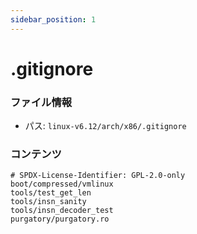 ```yaml
---
sidebar_position: 1
---
```

# .gitignore

### ファイル情報

- パス: `linux-v6.12/arch/x86/.gitignore`

### コンテンツ

```gitignore
# SPDX-License-Identifier: GPL-2.0-only
boot/compressed/vmlinux
tools/test_get_len
tools/insn_sanity
tools/insn_decoder_test
purgatory/purgatory.ro

```

